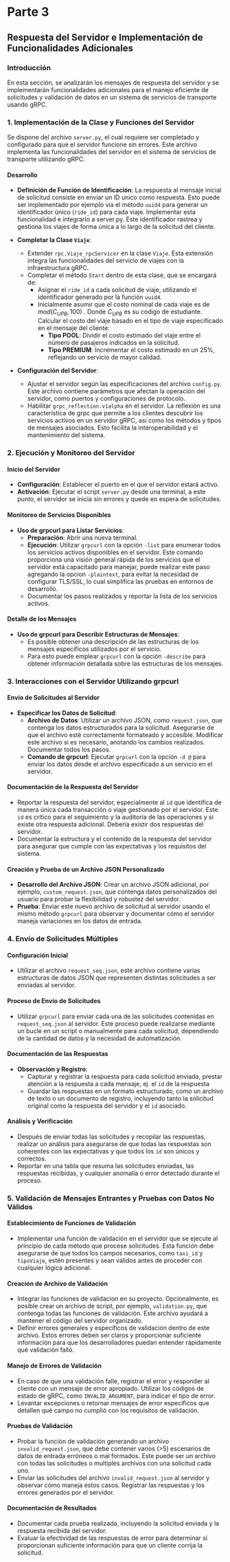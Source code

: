 # **Parte 3**
## **Respuesta del Servidor e Implementación de Funcionalidades Adicionales**

### Introducción

En esta sección, se analizarán los mensajes de respuesta del servidor y se implementarán funcionalidades adicionales para el manejo eficiente de solicitudes y validación de datos en un sistema de servicios de transporte usando gRPC. 

### 1\. Implementación de la Clase y Funciones del Servidor

Se dispone del archivo `server.py`, el cual requiere ser completado y configurado para que el servidor funcione sin errores. Este archivo implementa las funcionalidades del servidor en el sistema de servicios de transporte utilizando gRPC.

#### Desarrollo

-   **Definición de Función de Identificación**: 
La respuesta al mensaje inicial de solicitud consiste en enviar un ID unico como respuesta. Esto puede ser implementado por ejemplo via el método `uuid4` para generar un identificador único (`ride_id`) para cada viaje. Implementar esta funcionalidad e integrarlo a server.py. Este identificador rastrea y gestiona los viajes de forma única a lo largo de la solicitud del cliente.
    
-   **Completar la Clase `Viaje`**:
    
    -   Extender `rpc.Viaje_rpcServicer` en la clase `Viaje`. Esta extensión integra las funcionalidades del servicio de viajes con la infraestructura gRPC.
    -   Completar el método `Start` dentro de esta clase, que se encargará de:
        -   Asignar el `ride_id` a cada solicitud de viaje, utilizando el identificador generado por la función `uuid4`.
        -  Inicialmente asumir que el costo nominal de cada viaje es de $mod (C_{UPB},100)$ . Donde $C_{UPB}$ es su codigo de estudiante. Calcular el costo del viaje basado en el tipo de viaje especificado en el mensaje del cliente:
            -   **Tipo POOL**: Dividir el costo estimado del viaje entre el número de pasajeros indicados en la solicitud.
            -   **Tipo PREMIUM**: Incrementar el costo estimado en un 25%, reflejando un servicio de mayor calidad.

-   **Configuración del Servidor**:
    
    -   Ajustar el servidor según las especificaciones  del archivo `config.py`. Este archivo contiene parámetros que afectan la operación del servidor, como puertos y configuraciones de protocolo.
    -   Habilitar `grpc_reflection.v1alpha` en el servidor. La reflexión es una característica de grpc que permite a los clientes descubrir los servicios activos en un servidor gRPC, así como los métodos y tipos de mensajes asociados. Esto facilita la interoperabilidad y el mantenimiento del sistema.

### 2\. Ejecución y Monitoreo del Servidor

#### Inicio del Servidor

-   **Configuración**: Establecer el puerto en el que el servidor estará activo. 
-   **Activación**: Ejecutar el script `server.py` desde una terminal, a este punto, el servidor se inicia sin errores y quede en espera de solicitudes. 

#### Monitoreo de Servicios Disponibles

-   **Uso de grpcurl para Listar Servicios**:
    - **Preparación**: Abrir una nueva terminal.
    - **Ejecución**: Utilizar `grpcurl` con la opción `-list` para enumerar todos los servicios activos disponibles en el servidor. Este comando proporciona una visión general rápida de los servicios que el servidor está capacitado para manejar, puede realizar este paso agregando la opcion `-plaintext`, para evitar la necesidad de configurar TLS/SSL, lo cual simplifica las pruebas en entornos de desarrollo.
    - Documentar los pasos realizados y reportar la lista de los servicios activos. 
    

#### Detalle de los Mensajes

-   **Uso de grpcurl para Describir Estructuras de Mensajes**:
    -  Es posible obtener una descripción de las estructuras de los mensajes específicos utilizados por el servicio.
    - Para esto puede emplear `grpcurl` con la opción `-describe` para obtener información detallada sobre las estructuras de los mensajes. 


### 3\. Interacciones con el Servidor Utilizando grpcurl

#### Envío de Solicitudes al Servidor

-   **Especificar los Datos de Solicitud**:
    -   **Archivo de Datos**: Utilizar un archivo JSON, como `request.json`, que contenga los datos estructurados para la solicitud. Asegurarse de que el archivo esté correctamente formateado y accesible. Modificar este archivo si es necesario, anotando los cambios realizados. Documentar todos los pasos.
    -   **Comando de grpcurl**: Ejecutar `grpcurl` con la opción `-d @` para enviar los datos desde el archivo especificado a un servicio en el servidor. 

#### Documentación de la Respuesta del Servidor

-  Reportar la respuesta del servidor, especialmente al `id` que identifica de manera única cada transacción o viaje gestionado por el servidor. Este `id` es crítico para el seguimiento y la auditoría de las operaciones y si existe otra respuesta adicional. Deberia existir dos respuestas del servidor. 
-  Documentar la estructura y el contenido de la respuesta del servidor para asegurar que cumple con las expectativas y los requisitos del sistema.

#### Creación y Prueba de un Archivo JSON Personalizado

-   **Desarrollo del Archivo JSON**: Crear un archivo JSON adicional, por ejemplo, `custom_request.json`, que contenga datos personalizados del usuario para probar la flexibilidad y robustez del servidor.
-   **Prueba**: Enviar este nuevo archivo de solicitud al servidor usando el mismo método `grpcurl` para observar y documentar cómo el servidor maneja variaciones en los datos de entrada. 


### 4\. Envío de Solicitudes Múltiples

#### Configuración Inicial

-  Utilizar el archivo `request_seq.json`, este archivo contiene varias estructuras de datos JSON que representen distintas solicitudes a ser enviadas al servidor.

#### Proceso de Envío de Solicitudes

-  Utilizar `grpcurl` para enviar cada una de las solicitudes contenidas en `request_seq.json` al servidor. Este proceso puede realizarse mediante un bucle en un script o manualmente para cada solicitud, dependiendo de la cantidad de datos y la necesidad de automatización.
        

#### Documentación de las Respuestas

-   **Observación y Registro**:
    - Capturar y registrar la respuesta para cada solicitud enviada, prestar atención a la respuesta a cada mensaje, ej. el `id` de la respuesta
    - Guardar las respuestas en un formato estructurado, como un archivo de texto o un documento de registro, incluyendo tanto la solicitud original como la respuesta del servidor y el `id` asociado.

#### Análisis y Verificación

-   Después de enviar todas las solicitudes y recopilar las respuestas, realizar un análisis para asegurarse de que todas las respuestas son coherentes con las expectativas y que todos los `id` son únicos y correctos.
-   Reportar en una tabla que resuma las solicitudes enviadas, las respuestas recibidas, y cualquier anomalía o error detectado durante el proceso. 


### 5\. Validación de Mensajes Entrantes y Pruebas con Datos No Válidos

#### Establecimiento de Funciones de Validación
-   Implementar una función de validación en el servidor que se ejecute al principio de cada método que procese solicitudes. Esta función debe asegurarse de que todos los campos necesarios, como `taxi_id` y `tipoViaje`, estén presentes y sean válidos antes de proceder con cualquier lógica adicional. 

#### Creación de Archivo de Validación

- Integrar las funciones de validacion en su proyecto.   Opcionalmente, es posible crear un archivo de script, por ejemplo, `validation.py`, que contenga todas las funciones de validación. Este archivo ayudará a mantener el código del servidor organizado.
-   Definir errores generales y específicos de validación dentro de este archivo. Estos errores deben ser claros y proporcionar suficiente información para que los desarrolladores puedan entender rápidamente qué validación falló.

#### Manejo de Errores de Validación

-   En caso de que una validación falle, registrar el error y responder al cliente con un mensaje de error apropiado. Utilizar los códigos de estado de gRPC, como `INVALID_ARGUMENT`, para indicar el tipo de error.
-   Levantar excepciones o retornar mensajes de error específicos que detallen qué campo no cumplió con los requisitos de validación. 

#### Pruebas de Validación

-   Probar la función de validación generando un archivo `invalid_request.json`, que debe contener varios (>5) escenarios de datos de entrada erróneos o mal formados. Este puede ser un archivo con todas las solicitudes o multiples archivos con una solicitud cada uno. 
-   Enviar las solicitudes del archivo `invalid_request.json` al servidor y observar cómo maneja estos casos. Registrar las respuestas y los errores generados por el servidor.

#### Documentación de Resultados

-   Documentar cada prueba realizada, incluyendo la solicitud enviada y la respuesta recibida del servidor. 
-   Evaluar la efectividad de las respuestas de error para determinar si proporcionan suficiente información para que un cliente corrija la solicitud.

